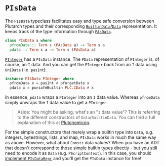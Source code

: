 # `PIsData`

The `PIsData` typeclass facilitates easy and type safe conversion between Plutarch types and their corresponding [`BuiltinData`/`Data`](https://github.com/Plutonomicon/plutonomicon/blob/main/builtin-data.md) representation. It keeps track of the type information through [`PAsData`](./../Types/PAsData.md).

```hs
class PIsData a where
  pfromData :: Term s (PAsData a) -> Term s a
  pdata :: Term s a -> Term s (PAsData a)
```

[`PInteger`](./../Types/PInteger.md) has a `PIsData` instance. The `PData` representation of `PInteger` is, of course, an `I` data. And you can get the `PInteger` back from an `I` data using `UnIData` (i.e. `pasInt`).

```hs
instance PIsData PInteger where
  pfromData x = pasInt # pforgetData x
  pdata x = punsafeBuiltin PLC.IData # x
```

In essence, `pdata` wraps a `PInteger` into an `I` data value. Whereas `pfromData` simply unwraps the `I` data value to get a `PInteger`.

> Aside: You might be asking, what's an "`I` data value"? This is referring to the different constructors of `Data`/`BuiltinData`. You can find a full explanation of this at [Plutonomicon](https://github.com/Plutonomicon/plutonomicon/blob/main/builtin-data.md).

For the simple constructors that merely wrap a builtin type into `Data`, e.g. integers, bytestrings, lists, and map, `PIsData` works in much the same way as above. However, what about `Constr` data values? When you have an ADT that doesn't correspond to those simple builtin types directly - but you still need to encode it as `Data` (e.g. `PScriptContext`). In this case, you should [implement `PIsDataRepr`](./PIsDataRepr%20and%20PDataFields.md#implementing-pisdatarepr-and-friends) and you'll get the `PIsData` instance for free!
